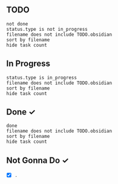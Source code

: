 TODO
----
```tasks
not done
status.type is not in_progress
filename does not include TODO.obsidian
sort by filename
hide task count
```

In Progress
-----------
```tasks
status.type is in_progress
filename does not include TODO.obsidian
sort by filename
hide task count
```

Done ✓
------
```tasks
done
filename does not include TODO.obsidian
sort by filename
hide task count
```

Not Gonna Do ✓
------
- [x] . 

